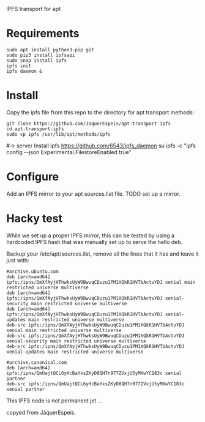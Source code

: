 IPFS transport for apt

# Requirements

    sudo apt install python3-pip git
    sudo pip3 install ipfsapi
    sudo snap install ipfs
    ipfs init
    ipfs daemon &

# Install

Copy the ipfs file from this repo to the directory for apt transport methods:

    git clone https://github.com/JaquerEspeis/apt-transport-ipfs
    cd apt-transport-ipfs
    sudo cp ipfs /usr/lib/apt/methods/ipfs

#-> server Install ipfs
  https://github.com/6543/ipfs_daemon
  su ipfs -c "ipfs config --json Experimental.FilestoreEnabled true"

# Configure

Add an IPFS mirror to your apt sources.list file. TODO set up a mirror.

# Hacky test

While we set up a proper IPFS mirror, this can be tested by using a hardcoded
IPFS hash that was manually set up to serve the hello deb.

Backup your /etc/apt/sources.list, remove all the lines that it has and leave it
just with:

    #archive.ubuntu.com
    deb [arch=amd64] ipfs:/ipns/QmXfAyjHThwksUyW9BwuqCDuzu1PM1XQkR1HVTbActvYDJ xenial main restricted universe multiverse
    deb [arch=amd64] ipfs:/ipns/QmXfAyjHThwksUyW9BwuqCDuzu1PM1XQkR1HVTbActvYDJ xenial-security main restricted universe multiverse
    deb [arch=amd64] ipfs:/ipns/QmXfAyjHThwksUyW9BwuqCDuzu1PM1XQkR1HVTbActvYDJ xenial-updates main restricted universe multiverse
    deb-src ipfs:/ipns/QmXfAyjHThwksUyW9BwuqCDuzu1PM1XQkR1HVTbActvYDJ xenial main restricted universe multiverse
    deb-src ipfs:/ipns/QmXfAyjHThwksUyW9BwuqCDuzu1PM1XQkR1HVTbActvYDJ xenial-security main restricted universe multiverse
    deb-src ipfs:/ipns/QmXfAyjHThwksUyW9BwuqCDuzu1PM1XQkR1HVTbActvYDJ xenial-updates main restricted universe multiverse

    #archive.canonical.com
    deb [arch=amd64] ipfs:/ipns/QmUajtQCL6yHcBaYxsZKyD8QH7n977ZVxjU5yMXwYC183c xenial partner
    deb-src ipfs:/ipns/QmUajtQCL6yHcBaYxsZKyD8QH7n977ZVxjU5yMXwYC183c xenial partner



This IPFS node is not permanent jet ...

copyed from JáquerEspeis.
